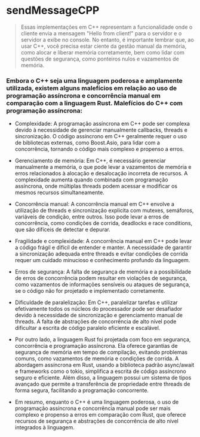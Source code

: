 # sendMessageCPP

> Essas implementações em C++ representam a funcionalidade onde o cliente envia a mensagem "Hello from client!" para o servidor e o servidor a exibe no console. No entanto, é importante lembrar que, ao usar C++, você precisa estar ciente da gestão manual da memória, como alocar e liberar memória corretamente, bem como lidar com questões de segurança, como ponteiros nulos e vazamentos de memória.

### Embora o C++ seja uma linguagem poderosa e amplamente utilizada, existem alguns malefícios em relação ao uso de programação assíncrona e concorrência manual em comparação com a linguagem Rust. Malefícios do C++ com programação assíncrona:

- Complexidade: A programação assíncrona em C++ pode ser complexa devido à necessidade de gerenciar manualmente callbacks, threads e sincronização. O código assíncrono em C++ geralmente requer o uso de bibliotecas externas, como Boost.Asio, para lidar com a concorrência, tornando o código mais complexo e propenso a erros.

- Gerenciamento de memória: Em C++, é necessário gerenciar manualmente a memória, o que pode levar a vazamentos de memória e erros relacionados à alocação e desalocação incorreta de recursos. A complexidade aumenta quando combinada com programação assíncrona, onde múltiplas threads podem acessar e modificar os mesmos recursos simultaneamente.

- Concorrência manual: A concorrência manual em C++ envolve a utilização de threads e sincronização explicita com mutexes, semáforos, variáveis de condição, entre outros. Isso pode levar a erros de concorrência, como condições de corrida, deadlocks e race conditions, que são difíceis de detectar e depurar.

- Fragilidade e complexidade: A concorrência manual em C++ pode levar a código frágil e difícil de entender e manter. A necessidade de garantir a sincronização adequada entre threads e evitar condições de corrida requer um cuidado minucioso e conhecimento profundo da linguagem.

- Erros de segurança: A falta de segurança de memória e a possibilidade de erros de concorrência podem resultar em violações de segurança, como vazamentos de informações sensíveis ou ataques de segurança, se o código não for projetado e implementado corretamente.

- Dificuldade de paralelização: Em C++, paralelizar tarefas e utilizar efetivamente todos os núcleos do processador pode ser desafiador devido à necessidade de sincronização e gerenciamento manual de threads. A falta de abstrações de concorrência de alto nível pode dificultar a escrita de código paralelo eficiente e escalável.

- Por outro lado, a linguagem Rust foi projetada com foco em segurança, concorrência e programação assíncrona. Ela oferece garantias de segurança de memória em tempo de compilação, evitando problemas comuns, como vazamentos de memória e condições de corrida. A abordagem assíncrona em Rust, usando a biblioteca padrão async/await e frameworks como o tokio, simplifica a escrita de código assíncrono seguro e eficiente. Além disso, a linguagem possui um sistema de tipos avançado que permite a transferência de propriedade entre threads de forma segura, facilitando a programação concorrente.

- Em resumo, enquanto o C++ é uma linguagem poderosa, o uso de programação assíncrona e concorrência manual pode ser mais complexo e propenso a erros em comparação com Rust, que oferece recursos de segurança e abstrações de concorrência de alto nível integrados à linguagem.
